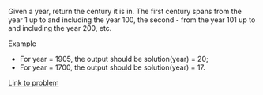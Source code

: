 Given a year, return the century it is in. The first century spans from the year 1 up to and including the year 100, the second - from the year 101 up to and including the year 200, etc.

Example

* For year = 1905, the output should be solution(year) = 20;
* For year = 1700, the output should be solution(year) = 17.

[Link to problem](https://app.codesignal.com/arcade/intro/level-1/egbueTZRRL5Mm4TXN)